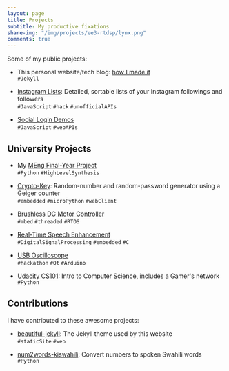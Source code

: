 ```yaml
---
layout: page
title: Projects
subtitle: My productive fixations
share-img: "/img/projects/ee3-rtdsp/lynx.png"
comments: true
---
```


Some of my public projects:

* This personal website/tech blog: [how I made it](/blog/how-i-made-this-website/ "How I made this website!")  
`#Jekyll`

* [Instagram Lists](/projects/instagram-lists): Detailed, sortable lists of your Instagram followings and followers  
`#JavaScript` `#hack` `#unofficialAPIs`

* [Social Login Demos](/social-login-demos/)  
`#JavaScript` `#webAPIs`

## University Projects

* My [MEng Final-Year Project](/fyp)  
`#Python` `#HighLevelSynthesis`

* [Crypto-Key](https://github.com/eugenius1/esys-cw1 "EE3: Embedded Systems"): Random-number and random-password generator using a Geiger counter  
`#embedded` `#microPython` `#webClient`

* [Brushless DC Motor Controller](https://github.com/eugenius1/esys-cw2 "EE3: Embedded Systems")  
`#mbed` `#threaded` `#RTOS`

* [Real-Time Speech Enhancement](/projects/ee3-rtdsp/ "EE3: Real-Time Digital Signal Processing")  
`#DigitalSignalProcessing` `#embedded` `#C`

* [USB Oscilloscope](http://www.harrybeadle.co.uk/fbhack/ "Written by teammate Harry Beadle")  
`#hackathon` `#Qt` `#Arduino`

* [Udacity CS101](https://github.com/eugenius1/Udacity-CS101): Intro to Computer Science, includes a Gamer's network  
`#Python`

## Contributions

I have contributed to these awesome projects:

* [beautiful-jekyll](https://github.com/daattali/beautiful-jekyll): The Jekyll theme used by this website  
`#staticSite` `#web`

* [num2words-kiswahili](https://github.com/machakux/num2words-kiswahili): Convert numbers to spoken Swahili words  
`#Python`
